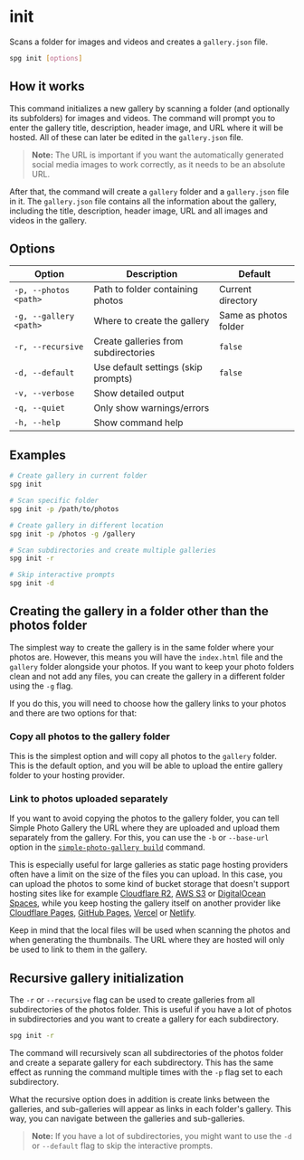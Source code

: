# init

Scans a folder for images and videos and creates a `gallery.json` file.

```bash
spg init [options]
```

## How it works

This command initializes a new gallery by scanning a folder (and optionally its subfolders) for images and videos. The command will prompt you to enter the gallery title, description, header image, and URL where it will be hosted. All of these can later be edited in the `gallery.json` file.

> **Note:** The URL is important if you want the automatically generated social media images to work correctly, as it needs to be an absolute URL.

After that, the command will create a `gallery` folder and a `gallery.json` file in it. The `gallery.json` file contains all the information about the gallery, including the title, description, header image, URL and all images and videos in the gallery.

## Options

| Option                 | Description                          | Default               |
| ---------------------- | ------------------------------------ | --------------------- |
| `-p, --photos <path>`  | Path to folder containing photos     | Current directory     |
| `-g, --gallery <path>` | Where to create the gallery          | Same as photos folder |
| `-r, --recursive`      | Create galleries from subdirectories | `false`               |
| `-d, --default`        | Use default settings (skip prompts)  | `false`               |
| `-v, --verbose`        | Show detailed output                 |                       |
| `-q, --quiet`          | Only show warnings/errors            |                       |
| `-h, --help`           | Show command help                    |                       |

## Examples

```bash
# Create gallery in current folder
spg init

# Scan specific folder
spg init -p /path/to/photos

# Create gallery in different location
spg init -p /photos -g /gallery

# Scan subdirectories and create multiple galleries
spg init -r

# Skip interactive prompts
spg init -d
```

## Creating the gallery in a folder other than the photos folder

The simplest way to create the gallery is in the same folder where your photos are. However, this means you will have the `index.html` file and the `gallery` folder alongside your photos. If you want to keep your photo folders clean and not add any files, you can create the gallery in a different folder using the `-g` flag.

If you do this, you will need to choose how the gallery links to your photos and there are two options for that:

### Copy all photos to the gallery folder

This is the simplest option and will copy all photos to the `gallery` folder. This is the default option, and you will be able to upload the entire gallery folder to your hosting provider.

### Link to photos uploaded separately

If you want to avoid copying the photos to the gallery folder, you can tell Simple Photo Gallery the URL where they are uploaded and upload them separately from the gallery. For this, you can use the `-b` or `--base-url` option in the [`simple-photo-gallery build`](./build.md) command.

This is especially useful for large galleries as static page hosting providers often have a limit on the size of the files you can upload. In this case, you can upload the photos to some kind of bucket storage that doesn't support hosting sites like for example [Cloudflare R2](https://www.cloudflare.com/developer-platform/r2/), [AWS S3](https://aws.amazon.com/s3/) or [DigitalOcean Spaces](https://www.digitalocean.com/products/spaces), while you keep hosting the gallery itself on another provider like [Cloudflare Pages](https://pages.cloudflare.com/), [GitHub Pages](https://pages.github.com/), [Vercel](https://vercel.com/) or [Netlify](https://www.netlify.com/).

Keep in mind that the local files will be used when scanning the photos and when generating the thumbnails. The URL where they are hosted will only be used to link to them in the gallery.

## Recursive gallery initialization

The `-r` or `--recursive` flag can be used to create galleries from all subdirectories of the photos folder. This is useful if you have a lot of photos in subdirectories and you want to create a gallery for each subdirectory.

```bash
spg init -r
```

The command will recursively scan all subdirectories of the photos folder and create a separate gallery for each subdirectory. This has the same effect as running the command multiple times with the `-p` flag set to each subdirectory.

What the recursive option does in addition is create links between the galleries, and sub-galleries will appear as links in each folder's gallery. This way, you can navigate between the galleries and sub-galleries.

> **Note:** If you have a lot of subdirectories, you might want to use the `-d` or `--default` flag to skip the interactive prompts.
